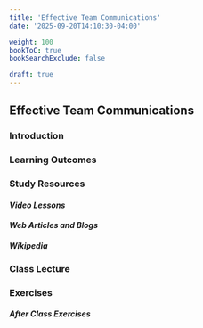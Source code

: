 ```yaml
---
title: 'Effective Team Communications'
date: '2025-09-20T14:10:30-04:00'

weight: 100
bookToC: true
bookSearchExclude: false

draft: true
---
```


## Effective Team Communications

### Introduction

### Learning Outcomes

### Study Resources

#### *Video Lessons*

#### *Web Articles and Blogs*

#### *Wikipedia*

### Class Lecture

### Exercises

#### *After Class Exercises*